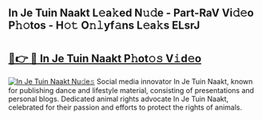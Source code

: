 ## In Je Tuin Naakt L𝚎a𝚔ed N𝚞𝚍e - Part-RaV Vi𝚍𝚎o P𝚑𝚘tos - H𝚘𝚝 O𝚗𝚕yf𝚊ns L𝚎a𝚔s ELsrJ

# <h2><a href="http://kf53do.oniu.top/?m=In+Je+Tuin+Naakt">🔗👉 🔴 In Je Tuin Naakt P𝚑ot𝚘𝚜 V𝚒d𝚎o</a></h2>

[![In Je Tuin Naakt Nu𝚍e𝚜](https://i.imgur.com/0qMVB7G.gif)](http://kf53do.oniu.top/?m=In+Je+Tuin+Naakt)
Social media innovator In Je Tuin Naakt, known for publishing dance and lifestyle material, consisting of presentations and personal blogs. Dedicated animal rights advocate In Je Tuin Naakt, celebrated for their passion and efforts to protect the rights of animals.  
